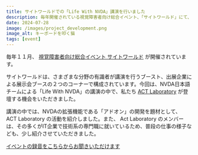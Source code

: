 ```yaml
---
title: サイトワールドでの「Life With NVDA」講演を行いました
description: 毎年開催されている視覚障害者向け総合イベント、「サイトワールド」にて、 Life With NVDA という講演で登壇の機会をいただきました。
date: 2024-07-28
image: /images/project_development.png
image_alt: キーボードを叩く猫
tags: [event]
---
```


毎年１１月、 [視覚障害者向け総合イベント サイトワールド](https://www.sight-world.com/) が開催されています。

サイトワールドは、さまざまな分野の有識者が講演を行うブースト、出展企業による展示会ブースの２つのコーナーで構成されています。今回は、NVDA日本語チームによる「Life With NVDA」の講演の中で、私たち [ACT Laboratory](https://actlab.org/) が登壇する機会をいただきました。

講演の中では、NVDAの拡張機能である「アドオン」の開発を題材として、 ACT Laboratory の活動を紹介しました。また、 Act Laboratory のメンバーは、その多くがIT企業で技術系の専門職に就いているため、普段の仕事の様子なども、少し紹介させていただきました。

[イベントの録音をこちらからお聞きいただけます](https://www.youtube.com/watch?v=ZGgf_Wxb4os)
